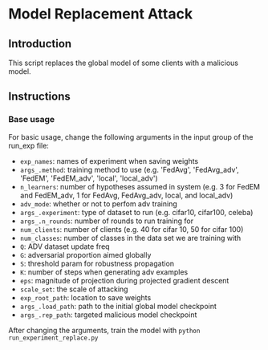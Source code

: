# Model Replacement Attack
 
## Introduction

This script replaces the global model of some clients with a malicious model.

## Instructions

### Base usage

For basic usage, change the following arguments in the input group of the run_exp file:
- ```exp_names```: names of experiment when saving weights
- ```args_.method```: training method to use (e.g. 'FedAvg', 'FedAvg_adv', 'FedEM', 'FedEM_adv', 'local', 'local_adv')
- ```n_learners```: number of hypotheses assumed in system (e.g. 3 for FedEM and FedEM_adv, 1 for FedAvg, FedAvg_adv, local, and local_adv)
- ```adv_mode```: whether or not to perfom adv training
- ```args_.experiment```: type of dataset to run (e.g. cifar10, cifar100, celeba)
- ```args_.n_rounds```: number of rounds to run training for
- ```num_clients```: number of  clients (e.g. 40 for cifar 10, 50 for cifar 100)
- ```num_classes```: number of classes in the data set we are training with
- ```Q```: ADV dataset update freq
- ```G```: adversarial proportion aimed globally
- ```S```: threshold param for robustness propagation
- ```K```: number of steps when generating adv examples
- ```eps```: magnitude of projection during projected gradient descent
- ```scale_set```: the scale of attacking
- ```exp_root_path```: location to save weights
- ```args_.load_path```: path to the initial global model checkpoint
- ```args_.rep_path```: targeted malicious model checkpoint

After changing the arguments, train the model with
```python run_experiment_replace.py```
